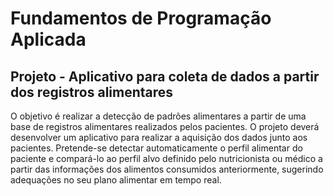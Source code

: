 # Fundamentos de Programação Aplicada
## Projeto - Aplicativo para coleta de dados a partir dos registros alimentares
O objetivo é realizar a detecção de padrões alimentares a partir de uma base de registros alimentares realizados pelos pacientes. O projeto deverá desenvolver um aplicativo para realizar a aquisição dos dados junto aos pacientes. Pretende-se detectar automaticamente o perfil alimentar do paciente e compará-lo ao perfil alvo definido pelo nutricionista ou médico a partir das informações dos alimentos consumidos anteriormente, sugerindo adequações no seu plano alimentar em tempo real.
